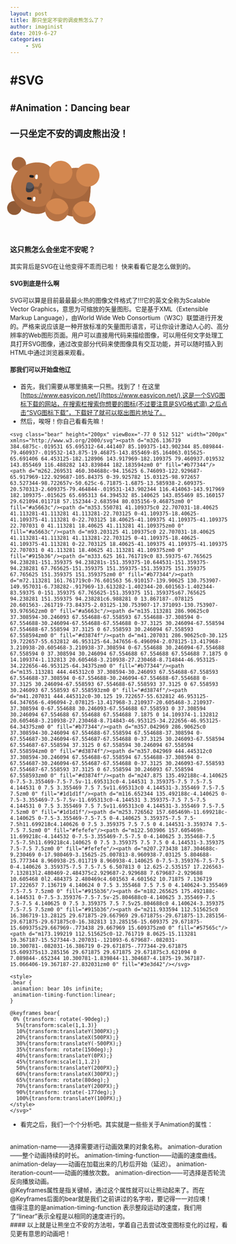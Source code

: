 ```yaml
---
layout: post
title: 那只坐定不安的调皮熊怎么了？
author: imaginist
date: 2019-6-27
categories:
     - SVG
---
```


# #SVG
## #Animation：Dancing bear

## 一只坐定不安的调皮熊出没！
<svg class="bear" height="200px" viewBox="-77 0 512 512" width="200px" xmlns="http://www.w3.org/2000/svg"><path d="m326.136719 384.6875c-.019531 65.695312-64.441407 85.109375-143.902344 85.089844-79.460937-.019532-143.875-19.46875-143.855469-85.164063.015625-65.691406 64.453125-182.128906 143.917969-182.109375 79.460937.019532 143.855469 116.488282 143.839844 182.183594zm0 0" fill="#b77344"/><path d="m262.269531 460.304688c-94.15625 6.746093-122.929687-65.917969-122.929687-105.84375 0-39.925782 15.03125-98.972657 63.527344-98.722657v-50.625c-6.71875-1.6875-13.585938-2.609375-20.570313-2.609375-79.464844-.019531-143.902344 116.414063-143.917969 182.109375-.015625 65.695313 64.394532 85.140625 143.855469 85.160157 29.621094.011718 57.152344-2.683594 80.035156-9.46875zm0 0" fill="#a5663c"/><path d="m353.550781 41.109375c0 22.707031-18.40625 41.113281-41.113281 41.113281-22.703125 0-41.109375-18.40625-41.109375-41.113281 0-22.703125 18.40625-41.109375 41.109375-41.109375 22.707031 0 41.113281 18.40625 41.113281 41.109375zm0 0" fill="#a5663c"/><path d="m93.203125 41.109375c0 22.707031-18.40625 41.113281-41.113281 41.113281-22.703125 0-41.109375-18.40625-41.109375-41.113281 0-22.703125 18.40625-41.109375 41.109375-41.109375 22.707031 0 41.113281 18.40625 41.113281 41.109375zm0 0" fill="#915b36"/><path d="m333.625 161.761719c0 83.59375-67.765625 94.238281-151.359375 94.238281s-151.359375-10.644531-151.359375-94.238281 67.765625-151.359375 151.359375-151.359375 151.359375 67.765625 151.359375 151.359375zm0 0" fill="#b77344"/><path d="m72.113281 161.761719c0-76.601563 56.910157-139.90625 130.753907-149.957031-6.738282-.917969-13.613282-1.402344-20.601563-1.402344-83.59375 0-151.359375 67.765625-151.359375 151.359375s67.765625 94.238281 151.359375 94.238281c6.988281 0 13.867187-.078125 20.601563-.261719-73.84375-2.03125-130.753907-17.371093-130.753907-93.976562zm0 0" fill="#a5663c"/><path d="m135.113281 286.90625c0 37.308594-30.246093 67.554688-67.558593 67.554688-37.308594 0-67.554688-30.246094-67.554688-67.554688 0-37.3125 30.246094-67.558594 67.554688-67.558594 37.3125 0 67.558593 30.246094 67.558593 67.558594zm0 0" fill="#d3874f"/><path d="m41.207031 286.90625c0-30.125 19.722657-55.632812 46.953125-64.347656-6.496094-2.078125-13.417968-3.210938-20.605468-3.210938-37.308594 0-67.554688 30.246094-67.554688 67.558594 0 37.308594 30.246094 67.554688 67.554688 67.554688 7.1875 0 14.109374-1.132813 20.605468-3.210938-27.230468-8.714844-46.953125-34.222656-46.953125-64.34375zm0 0" fill="#b77344"/><path d="m135.113281 444.445312c0 37.308594-30.246093 67.554688-67.558593 67.554688-37.308594 0-67.554688-30.246094-67.554688-67.554688 0-37.3125 30.246094-67.558593 67.554688-67.558593 37.3125 0 67.558593 30.246093 67.558593 67.558593zm0 0" fill="#d3874f"/><path d="m41.207031 444.445312c0-30.125 19.722657-55.632812 46.953125-64.347656-6.496094-2.078125-13.417968-3.210937-20.605468-3.210937-37.308594 0-67.554688 30.246093-67.554688 67.558593 0 37.308594 30.246094 67.554688 67.554688 67.554688 7.1875 0 14.109374-1.132812 20.605468-3.210938-27.230468-8.714843-46.953125-34.222656-46.953125-64.34375zm0 0" fill="#b77344"/><path d="m357.042969 286.90625c0 37.308594-30.246094 67.554688-67.558594 67.554688-37.308594 0-67.554687-30.246094-67.554687-67.554688 0-37.3125 30.246093-67.558594 67.554687-67.558594 37.3125 0 67.558594 30.246094 67.558594 67.558594zm0 0" fill="#d3874f"/><path d="m357.042969 444.445312c0 37.308594-30.246094 67.554688-67.558594 67.554688-37.308594 0-67.554687-30.246094-67.554687-67.554688 0-37.3125 30.246093-67.558593 67.554687-67.558593 37.3125 0 67.558594 30.246093 67.558594 67.558593zm0 0" fill="#d3874f"/><path d="m247.875 135.492188c-4.140625 0-7.5-3.355469-7.5-7.5v-11.695313c0-4.144531 3.359375-7.5 7.5-7.5 4.144531 0 7.5 3.355469 7.5 7.5v11.695313c0 4.144531-3.355469 7.5-7.5 7.5zm0 0" fill="#1d1d1f"/><path d="m116.652344 135.492188c-4.140625 0-7.5-3.355469-7.5-7.5v-11.695313c0-4.144531 3.359375-7.5 7.5-7.5 4.144531 0 7.5 3.355469 7.5 7.5v11.695313c0 4.144531-3.355469 7.5-7.5 7.5zm0 0" fill="#1d1d1f"/><path d="m253.726562 157.605469h-11.699218c-4.140625 0-7.5-3.355469-7.5-7.5 0-4.140625 3.359375-7.5 7.5-7.5h11.699218c4.140626 0 7.5 3.359375 7.5 7.5 0 4.144531-3.359374 7.5-7.5 7.5zm0 0" fill="#fefefe"/><path d="m122.503906 157.605469h-11.699218c-4.144532 0-7.5-3.355469-7.5-7.5 0-4.140625 3.355468-7.5 7.5-7.5h11.699218c4.140625 0 7.5 3.359375 7.5 7.5 0 4.144531-3.359375 7.5-7.5 7.5zm0 0" fill="#fefefe"/><path d="m207.273438 187.304688c-9.230469 0-17.980469-3.15625-25.007813-8.960938-7.03125 5.804688-15.777344 8.960938-25.011719 8.960938-4.140625 0-7.5-3.359376-7.5-7.5 0-4.140626 3.359375-7.5 7.5-7.5 6.507813 0 12.625-2.535157 17.226563-7.132813l2.480469-2.484375c2.929687-2.929688 7.679687-2.929688 10.605468 0l2.484375 2.480469c4.601563 4.601562 10.71875 7.136719 17.222657 7.136719 4.140624 0 7.5 3.355468 7.5 7.5 0 4.140624-3.355469 7.5-7.5 7.5zm0 0" fill="#915b36"/><path d="m182.265625 175.492188c-4.144531 0-7.5-3.359376-7.5-7.5v-25.804688c0-4.140625 3.355469-7.5 7.5-7.5 4.140625 0 7.5 3.359375 7.5 7.5v25.804688c0 4.140624-3.359375 7.5-7.5 7.5zm0 0" fill="#915b36"/><path d="m211.933594 112.515625c0 16.386719-13.28125 29.671875-29.667969 29.671875s-29.671875-13.285156-29.671875-29.671875c0-16.382813 13.285156-15.609375 29.671875-15.609375s29.667969-.773438 29.667969 15.609375zm0 0" fill="#57565c"/><path d="m173.199219 112.515625c0-12.761719 8.0625-15.113281 19.367187-15.527344-3.207031-.121093-6.679687-.082031-10.300781-.082031-16.386719 0-29.671875-.777344-29.671875 15.609375s13.285156 29.671875 29.671875 29.671875c3.621094 0 7.089844-.652344 10.300781-1.839844-11.304687-4.1875-19.367187-15.066406-19.367187-27.832031zm0 0" fill="#3e3d42"/></svg>
<style>
.bear {
 animation: bear 10s infinite;
 animation-timing-function:linear;
}

@keyframes bear{
 0% {transform: rotate(-90deg);}
  5%{transform:scale(1,1.3)}
  10%{transform:translateY(300PX);}
  20%{transform:translateX(500PX);}
  30%{transform:translateY(-500PX);}
  35%{transform: rotate(150deg);}
  40%{transform:translateY(0PX);}
  45%{transform:scale(1,1.2)}
  50%{transform:translateY(200PX);}
  60%{transform:translateX(300PX);}
  65%{transform: rotate(80deg);}
  70%{transform:translateY(200PX);}
  90%{transform: rotate(-177deg);}
  100%{transform:translateY(100PX);}
</style>

### 这只熊怎么会坐定不安呢？
其实背后是SVG在让他变得不乖而已啦！
快来看看它是怎么做到的。
#### SVG到底是什么啊
SVG可以算是目前最最最火热的图像文件格式了!!!它的英文全称为Scalable Vector Graphics，意思为可缩放的矢量图形。它是基于XML（Extensible Markup Language），由World Wide Web Consortium（W3C）联盟进行开发的。严格来说应该是一种开放标准的矢量图形语言，可让你设计激动人心的、高分辨率的Web图形页面。用户可以直接用代码来描绘图像，可以用任何文字处理工具打开SVG图像，通过改变部分代码来使图像具有交互功能，并可以随时插入到HTML中通过浏览器来观看。
#### 那我们可以开始盘他辽
- 首先，我们需要从哪里搞来一只熊。找到了！在这里[https://www.easyicon.net/](https://www.easyicon.net/),这是一个SVG图标下载的网站，在搜索栏搜索你想要的图标(不过要注意是SVG格式滴),之后点击“SVG图标下载”，下载好了就可以抠出图片地址了。
- 然后，唉呀！你自己看看先嘛！

```
<svg class="bear" height="200px" viewBox="-77 0 512 512" width="200px" xmlns="http://www.w3.org/2000/svg"><path d="m326.136719 384.6875c-.019531 65.695312-64.441407 85.109375-143.902344 85.089844-79.460937-.019532-143.875-19.46875-143.855469-85.164063.015625-65.691406 64.453125-182.128906 143.917969-182.109375 79.460937.019532 143.855469 116.488282 143.839844 182.183594zm0 0" fill="#b77344"/><path d="m262.269531 460.304688c-94.15625 6.746093-122.929687-65.917969-122.929687-105.84375 0-39.925782 15.03125-98.972657 63.527344-98.722657v-50.625c-6.71875-1.6875-13.585938-2.609375-20.570313-2.609375-79.464844-.019531-143.902344 116.414063-143.917969 182.109375-.015625 65.695313 64.394532 85.140625 143.855469 85.160157 29.621094.011718 57.152344-2.683594 80.035156-9.46875zm0 0" fill="#a5663c"/><path d="m353.550781 41.109375c0 22.707031-18.40625 41.113281-41.113281 41.113281-22.703125 0-41.109375-18.40625-41.109375-41.113281 0-22.703125 18.40625-41.109375 41.109375-41.109375 22.707031 0 41.113281 18.40625 41.113281 41.109375zm0 0" fill="#a5663c"/><path d="m93.203125 41.109375c0 22.707031-18.40625 41.113281-41.113281 41.113281-22.703125 0-41.109375-18.40625-41.109375-41.113281 0-22.703125 18.40625-41.109375 41.109375-41.109375 22.707031 0 41.113281 18.40625 41.113281 41.109375zm0 0" fill="#915b36"/><path d="m333.625 161.761719c0 83.59375-67.765625 94.238281-151.359375 94.238281s-151.359375-10.644531-151.359375-94.238281 67.765625-151.359375 151.359375-151.359375 151.359375 67.765625 151.359375 151.359375zm0 0" fill="#b77344"/><path d="m72.113281 161.761719c0-76.601563 56.910157-139.90625 130.753907-149.957031-6.738282-.917969-13.613282-1.402344-20.601563-1.402344-83.59375 0-151.359375 67.765625-151.359375 151.359375s67.765625 94.238281 151.359375 94.238281c6.988281 0 13.867187-.078125 20.601563-.261719-73.84375-2.03125-130.753907-17.371093-130.753907-93.976562zm0 0" fill="#a5663c"/><path d="m135.113281 286.90625c0 37.308594-30.246093 67.554688-67.558593 67.554688-37.308594 0-67.554688-30.246094-67.554688-67.554688 0-37.3125 30.246094-67.558594 67.554688-67.558594 37.3125 0 67.558593 30.246094 67.558593 67.558594zm0 0" fill="#d3874f"/><path d="m41.207031 286.90625c0-30.125 19.722657-55.632812 46.953125-64.347656-6.496094-2.078125-13.417968-3.210938-20.605468-3.210938-37.308594 0-67.554688 30.246094-67.554688 67.558594 0 37.308594 30.246094 67.554688 67.554688 67.554688 7.1875 0 14.109374-1.132813 20.605468-3.210938-27.230468-8.714844-46.953125-34.222656-46.953125-64.34375zm0 0" fill="#b77344"/><path d="m135.113281 444.445312c0 37.308594-30.246093 67.554688-67.558593 67.554688-37.308594 0-67.554688-30.246094-67.554688-67.554688 0-37.3125 30.246094-67.558593 67.554688-67.558593 37.3125 0 67.558593 30.246093 67.558593 67.558593zm0 0" fill="#d3874f"/><path d="m41.207031 444.445312c0-30.125 19.722657-55.632812 46.953125-64.347656-6.496094-2.078125-13.417968-3.210937-20.605468-3.210937-37.308594 0-67.554688 30.246093-67.554688 67.558593 0 37.308594 30.246094 67.554688 67.554688 67.554688 7.1875 0 14.109374-1.132812 20.605468-3.210938-27.230468-8.714843-46.953125-34.222656-46.953125-64.34375zm0 0" fill="#b77344"/><path d="m357.042969 286.90625c0 37.308594-30.246094 67.554688-67.558594 67.554688-37.308594 0-67.554687-30.246094-67.554687-67.554688 0-37.3125 30.246093-67.558594 67.554687-67.558594 37.3125 0 67.558594 30.246094 67.558594 67.558594zm0 0" fill="#d3874f"/><path d="m357.042969 444.445312c0 37.308594-30.246094 67.554688-67.558594 67.554688-37.308594 0-67.554687-30.246094-67.554687-67.554688 0-37.3125 30.246093-67.558593 67.554687-67.558593 37.3125 0 67.558594 30.246093 67.558594 67.558593zm0 0" fill="#d3874f"/><path d="m247.875 135.492188c-4.140625 0-7.5-3.355469-7.5-7.5v-11.695313c0-4.144531 3.359375-7.5 7.5-7.5 4.144531 0 7.5 3.355469 7.5 7.5v11.695313c0 4.144531-3.355469 7.5-7.5 7.5zm0 0" fill="#1d1d1f"/><path d="m116.652344 135.492188c-4.140625 0-7.5-3.355469-7.5-7.5v-11.695313c0-4.144531 3.359375-7.5 7.5-7.5 4.144531 0 7.5 3.355469 7.5 7.5v11.695313c0 4.144531-3.355469 7.5-7.5 7.5zm0 0" fill="#1d1d1f"/><path d="m253.726562 157.605469h-11.699218c-4.140625 0-7.5-3.355469-7.5-7.5 0-4.140625 3.359375-7.5 7.5-7.5h11.699218c4.140626 0 7.5 3.359375 7.5 7.5 0 4.144531-3.359374 7.5-7.5 7.5zm0 0" fill="#fefefe"/><path d="m122.503906 157.605469h-11.699218c-4.144532 0-7.5-3.355469-7.5-7.5 0-4.140625 3.355468-7.5 7.5-7.5h11.699218c4.140625 0 7.5 3.359375 7.5 7.5 0 4.144531-3.359375 7.5-7.5 7.5zm0 0" fill="#fefefe"/><path d="m207.273438 187.304688c-9.230469 0-17.980469-3.15625-25.007813-8.960938-7.03125 5.804688-15.777344 8.960938-25.011719 8.960938-4.140625 0-7.5-3.359376-7.5-7.5 0-4.140626 3.359375-7.5 7.5-7.5 6.507813 0 12.625-2.535157 17.226563-7.132813l2.480469-2.484375c2.929687-2.929688 7.679687-2.929688 10.605468 0l2.484375 2.480469c4.601563 4.601562 10.71875 7.136719 17.222657 7.136719 4.140624 0 7.5 3.355468 7.5 7.5 0 4.140624-3.355469 7.5-7.5 7.5zm0 0" fill="#915b36"/><path d="m182.265625 175.492188c-4.144531 0-7.5-3.359376-7.5-7.5v-25.804688c0-4.140625 3.355469-7.5 7.5-7.5 4.140625 0 7.5 3.359375 7.5 7.5v25.804688c0 4.140624-3.359375 7.5-7.5 7.5zm0 0" fill="#915b36"/><path d="m211.933594 112.515625c0 16.386719-13.28125 29.671875-29.667969 29.671875s-29.671875-13.285156-29.671875-29.671875c0-16.382813 13.285156-15.609375 29.671875-15.609375s29.667969-.773438 29.667969 15.609375zm0 0" fill="#57565c"/><path d="m173.199219 112.515625c0-12.761719 8.0625-15.113281 19.367187-15.527344-3.207031-.121093-6.679687-.082031-10.300781-.082031-16.386719 0-29.671875-.777344-29.671875 15.609375s13.285156 29.671875 29.671875 29.671875c3.621094 0 7.089844-.652344 10.300781-1.839844-11.304687-4.1875-19.367187-15.066406-19.367187-27.832031zm0 0" fill="#3e3d42"/></svg>

<style>
.bear {
 animation: bear 10s infinite;
 animation-timing-function:linear;
}

@keyframes bear{
 0% {transform: rotate(-90deg);}
  5%{transform:scale(1,1.3)}
  10%{transform:translateY(300PX);}
  20%{transform:translateX(500PX);}
  30%{transform:translateY(-500PX);}
  35%{transform: rotate(150deg);}
  40%{transform:translateY(0PX);}
  45%{transform:scale(1,1.2)}
  50%{transform:translateY(200PX);}
  60%{transform:translateX(300PX);}
  65%{transform: rotate(80deg);}
  70%{transform:translateY(200PX);}
  90%{transform: rotate(-177deg);}
  100%{transform:translateY(100PX);}
</style>
</svg>"
```

- 看完之后，我们一个个分析吧。其实就是一些些关于Animation的属性：
<br>
animation-name——选择需要进行动画效果的对象名称。
animation-duration——整个动画持续的时长。
animation-timing-function——动画的速度曲线。
animation-delay——动画在加载出来的几秒后开始（延迟）。
animation-iteration-count——动画的播放次数。
animation-direction——可选择是否轮流反向播放动画。
<br>
@Keyframes属性是指关键帧，通过这个属性就可以让熊动起来了。而在@Keyframes后面的bear就是我们之前讲过的名字啦，要记得一一对应噢！
<br>值得注意的是animation-timing-function 表示整段运动的速度，我们用了“linear”表示全程是以相同的速度进行的。
<br>
#### 以上就是让熊坐立不安的方法啦，学着自己去尝试改变图标变化的过程，看见更有意思的动画吧！



